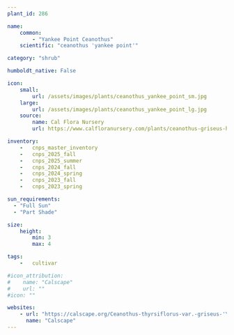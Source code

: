 ```yaml
---
plant_id: 286

name: 
    common: 
        - "Yankee Point Ceanothus"   
    scientific: "ceanothus 'yankee point'" 

category: "shrub"

humboldt_native: False

icon: 
    small: 
        url: /assets/images/plants/ceanothus_yankee_point_sm.jpg 
    large: 
        url: /assets/images/plants/ceanothus_yankee_point_lg.jpg 
    source: 
        name: Cal Flora Nursery 
        url: https://www.calfloranursery.com/plants/ceanothus-griseus-horizontalis-yankee-point 

inventory: 
    -   cnps_master_inventory
    -   cnps_2025_fall
    -   cnps_2025_summer
    -   cnps_2024_fall
    -   cnps_2024_spring
    -   cnps_2023_fall
    -   cnps_2023_spring

sun_requirements:
  - "Full Sun"
  - "Part Shade"

size:
    height: 
        min: 3
        max: 4

tags:  
    -   cultivar

#icon_attribution: 
#    name: "Calscape"
#    url: ""
#icon: ""

websites:
    - url: "https://calscape.org/Ceanothus-thyrsiflorus-var.-griseus-'Yankee-Point'-(Yankee-Point-Carmel-Ceanothus)"
      name: "Calscape"
---
```



